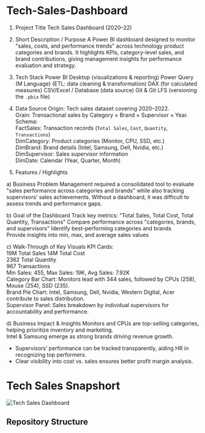 # Tech-Sales-Dashboard

1. Project Title
Tech Sales Dashboard (2020–22)

2. Short Description / Purpose
A Power BI dashboard designed to monitor "sales, costs, and performance trends" across technology product categories and brands. It highlights KPIs, category-level sales, and brand contributions, giving management insights for performance evaluation and strategy.

3. Tech Stack
Power BI Desktop (visualizations & reporting)
Power Query (M Language) (ETL: data cleaning & transformation)
DAX (for calculated measures)
CSV/Excel / Database (data source)
Git & Git LFS (versioning the `.pbix` file)

4. Data Source
Origin: Tech sales dataset covering 2020–2022.  
Grain: Transactional sales by Category × Brand × Supervisor × Year.  
Schema:  
FactSales: Transaction records (`Total Sales`, `Cost`, `Quantity`, `Transactions`)  
DimCategory: Product categories (Monitor, CPU, SSD, etc.)  
DimBrand: Brand details (Intel, Samsung, Dell, Nvidia, etc.)  
DimSupervisor: Sales supervisor information  
DimDate: Calendar (Year, Quarter, Month)  

5. Features / Highlights

a) Business Problem
Management required a consolidated tool to evaluate "sales performance across categories and brands" while also tracking supervisors’ sales achievements. Without a dashboard, it was difficult to assess trends and performance gaps.

b) Goal of the Dashboard
Track key metrics: "Total Sales, Total Cost, Total Quantity, Transactions" 
Compare performance across "categories, brands, and supervisors" 
Identify best-performing categories and brands  
Provide insights into min, max, and average sales values  

c) Walk-Through of Key Visuals
KPI Cards:  
19M Total Sales
14M Total Cost  
2362 Total Quantity  
967 Transactions  
Min Sales: 455, Max Sales: 19K, Avg Sales: 7.92K  
Category Bar Chart: Monitors lead with 344 sales, followed by CPUs (258), Mouse (254), SSD (235).  
Brand Pie Chart: Intel, Samsung, Dell, Nvidia, Western Digital, Acer contribute to sales distribution.  
Supervisor Panel: Sales breakdown by individual supervisors for accountability and performance.  

d) Business Impact & Insights
Monitors and CPUs are top-selling categories, helping prioritize inventory and marketing.  
Intel & Samsung emerge as strong brands driving revenue growth.  
- Supervisors’ performance can be tracked transparently, aiding HR in recognizing top performers.  
- Clear visibility into cost vs. sales ensures better profit margin analysis.  


# Tech Sales Snapshort 
![Tech Sales Dashboard](assets/tech_sales_snapshot.png)

## Repository Structure
